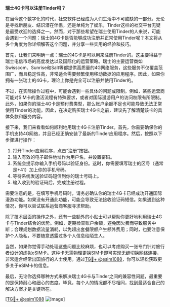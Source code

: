 **瑞士4G卡可以注册Tinder吗？**

在当今这个数字化的时代，社交软件已经成为人们生活中不可或缺的一部分。无论是寻找新朋友、结识潜在伴侣，还是单纯为了娱乐，Tinder这样的社交平台无疑是最受欢迎的选择之一。然而，对于那些希望在瑞士使用Tinder的人来说，可能会遇到一个问题：瑞士的4G卡是否能够成功注册并正常使用Tinder呢？本文将从多个角度为你详细解答这个问题，并分享一些实用的经验和技巧。

首先，让我们来明确一点：瑞士的4G卡是可以用来注册Tinder的。这主要得益于瑞士电信市场的高度发达以及国际化的运营策略。瑞士的主要运营商如Swisscom、Sunrise和Salt等都提供高质量的4G网络服务，这些服务不仅覆盖范围广，而且稳定性高，非常适合需要频繁使用移动数据的应用程序。因此，如果你拥有一张瑞士的4G卡，理论上你是完全可以注册并使用Tinder的。

不过，在实际操作过程中，可能会遇到一些具体的问题或限制。例如，某些运营商可能对SIM卡的激活流程有特殊要求，或者对国际漫游用户的访问权限有所限制。此外，如果你的瑞士4G卡是预付费类型，那么账户余额不足也可能导致无法正常使用Tinder的功能。因此，在决定购买瑞士4G卡之前，建议先了解清楚该卡的具体条款和服务内容。

接下来，我们来看看如何顺利地用瑞士4G卡注册Tinder。首先，你需要确保你的手机支持4G网络，并且已经正确安装了最新的Tinder应用程序。然后，按照以下步骤进行操作：

1. 打开Tinder应用程序，点击“注册”按钮。
2. 输入有效的电子邮件地址作为用户名，并设置密码。
3. 系统会提示你输入手机号码以验证身份。这时，你需要填写瑞士的区号（通常是+41）加上你的手机号码。
4. 等待系统发送验证码短信到你的瑞士号码上。
5. 输入收到的验证码后，完成注册过程。

需要注意的是，在填写手机号码时，请务必确认你的瑞士4G卡已经成功开通国际漫游功能。如果没有开通此功能，可能会导致无法接收验证码短信。如果遇到这种情况，你可以尝试联系运营商客服寻求帮助。

除了技术层面的操作之外，还有一些额外的小贴士可以帮助你更好地利用瑞士4G卡与Tinder结合的优势。例如，定期检查账户余额，避免因欠费而导致服务中断；合理规划数据流量消耗，以免超出套餐限额产生额外费用；同时，也要注意保护个人隐私，不要随意透露过多个人信息给陌生人。

当然，如果你觉得手动处理这些问题比较麻烦，也可以考虑购买一张专门针对旅行者设计的虚拟eSIM卡。这种卡无需物理更换SIM卡即可实现无缝切换网络连接，非常适合经常出国旅行的人士使用。通过[TG💪+ @esim1088](https://t.me/s/esim1088)，你可以轻松获取更多关于eSIM卡的信息。

最后，无论你选择哪种方式来解决瑞士4G卡与Tinder之间的兼容性问题，最重要的是保持耐心和细心的态度。毕竟，每个人的情况都不尽相同，找到最适合自己的解决方案才是关键所在。

[[TG💪+ @esim1088](https://t.me/s/esim1088) ![Image](https://i.postimg.cc/4NQfJmqS/Snipaste-2025-05-13-00-14-12.png)]